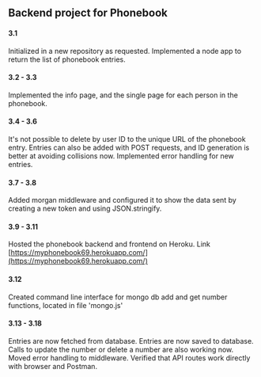 ## Backend project for Phonebook

#### 3.1

Initialized in a new repository as requested. Implemented a node app to return the list of phonebook entries.

#### 3.2 - 3.3

Implemented the info page, and the single page for each person in the phonebook.

#### 3.4 - 3.6

It's not possible to delete by user ID to the unique URL of the phonebook entry. Entries can also be added with POST requests, and ID generation is better at avoiding collisions now. Implemented error handling for new entries.

#### 3.7 - 3.8

Added morgan middleware and configured it to show the data sent by creating a new token and using JSON.stringify.

#### 3.9 - 3.11

Hosted the phonebook backend and frontend on Heroku. Link [https://myphonebook69.herokuapp.com/](https://myphonebook69.herokuapp.com/)

#### 3.12

Created command line interface for mongo db add and get number functions, located in file 'mongo.js'

#### 3.13 - 3.18

Entries are now fetched from database. Entries are now saved to database. Calls to update the number or delete a number are also working now. Moved error handling to middleware. Verified that API routes work directly with browser and Postman.
